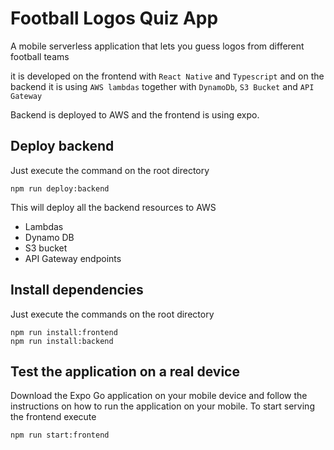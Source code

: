 # Football Logos Quiz App
A mobile serverless application that lets you guess logos from different football teams

it is developed on the frontend with `React Native` and `Typescript` and on the backend it is using
`AWS lambdas` together with `DynamoDb`, `S3 Bucket` and `API Gateway`

Backend is deployed to AWS and the frontend is using expo.

## Deploy backend
Just execute the command on the root directory
```
npm run deploy:backend
```
This will deploy all the backend resources to AWS
- Lambdas
- Dynamo DB
- S3 bucket
- API Gateway endpoints

## Install dependencies
Just execute the commands on the root directory
```
npm run install:frontend
npm run install:backend
```

## Test the application on a real device
Download the Expo Go application on your mobile device and follow the instructions
on how to run the application on your mobile. To start serving the frontend
execute
```
npm run start:frontend
```